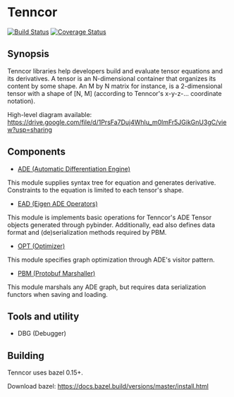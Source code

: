 # Tenncor
[![Build Status](https://travis-ci.org/mingkaic/tenncor.svg?branch=master)](https://travis-ci.org/mingkaic/tenncor)
[![Coverage Status](https://coveralls.io/repos/github/mingkaic/tenncor/badge.svg?branch=master)](https://coveralls.io/github/mingkaic/tenncor?branch=master)

## Synopsis

Tenncor libraries help developers build and evaluate tensor equations and its derivatives.
A tensor is an N-dimensional container that organizes its content by some shape. An M by N matrix for instance, is a 2-dimensional tensor with a shape of [N, M] (according to Tenncor's x-y-z-... coordinate notation).

High-level diagram available: https://drive.google.com/file/d/1PrsFa7Duj4Whlu_m0lmFr5JGikGnU3gC/view?usp=sharing

## Components

- [ADE (Automatic Differentiation Engine)](ade/README_ADE.md)

This module supplies syntax tree for equation and generates derivative.
Constraints to the equation is limited to each tensor's shape.

- [EAD (Eigen ADE Operators)](ead/README_EAD.md)

This module is implements basic operations for Tenncor's ADE Tensor objects generated through pybinder.
Additionally, ead also defines data format and (de)serialization methods required by PBM.

- [OPT (Optimizer)](opt/README_OPT.md)

This module specifies graph optimization through ADE's visitor pattern.

- [PBM (Protobuf Marshaller)](pbm/README_PBM.md)

This module marshals any ADE graph, but requires data serialization functors when saving and loading.

## Tools and utility

- DBG (Debugger)

## Building

Tenncor uses bazel 0.15+.

Download bazel: https://docs.bazel.build/versions/master/install.html
